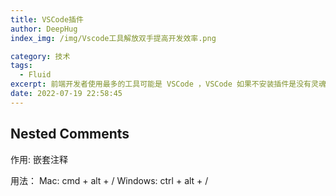 ```yaml
---
title: VSCode插件
author: DeepHug
index_img: /img/Vscode工具解放双手提高开发效率.png

category: 技术
tags:
  - Fluid
excerpt: 前端开发者使用最多的工具可能是 VSCode ，VSCode 如果不安装插件是没有灵魂的，这篇文章就来简单的介绍一些我目前使用到的一些插件。
date: 2022-07-19 22:58:45
---
```


## Nested Comments

作用: 嵌套注释

用法：
Mac: cmd + alt + /
Windows: ctrl + alt + /